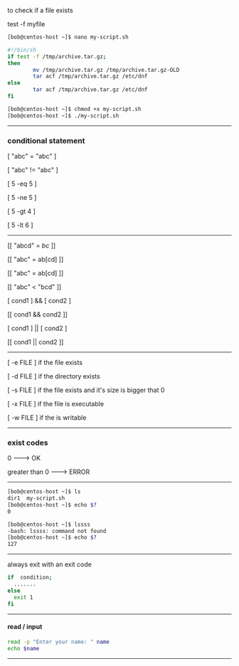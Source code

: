 

to check if a file exists

test -f myfile

```bash
[bob@centos-host ~]$ nano my-script.sh

#!/bin/sh
if test -f /tmp/archive.tar.gz;
then
        mv /tmp/archive.tar.gz /tmp/archive.tar.gz-OLD
        tar acf /tmp/archive.tar.gz /etc/dnf
else
        tar acf /tmp/archive.tar.gz /etc/dnf
fi

```


```bash
[bob@centos-host ~]$ chmod +x my-script.sh 
[bob@centos-host ~]$ ./my-script.sh
```

________________________________________________________________________________________________


### conditional statement


[ "abc" = "abc" ]

[ "abc" != "abc" ]

[ 5 -eq 5 ]

[ 5 -ne 5 ]

[ 5 -gt 4 ]

[ 5 -lt 6 ]




________________________________________________________________________________________________




[[ "abcd" = *bc* ]]

[[ "abc" = ab[cd] ]]

[[ "abc" = ab[cd] ]]

[[ "abc" < "bcd" ]]

[ cond1 ] && [ cond2 ]

[[ cond1 && cond2 ]]

[ cond1 ] || [ cond2 ]

[[ cond1 || cond2 ]]



________________________________________________________________________________________________


[ -e FILE ]         if the file exists


[ -d FILE ]         if the directory exists


[ -s FILE ]         if the file exists and it's size is bigger that 0


[ -x FILE ]         if the file is executable


[ -w FILE ]         if the is writable



________________________________________________________________________________________________


### exist codes

0     --->    OK

greater than 0   --->    ERROR


________________________________________________________________________________________________



```bash
[bob@centos-host ~]$ ls
dir1  my-script.sh
[bob@centos-host ~]$ echo $?
0
```

```bash
[bob@centos-host ~]$ lssss
-bash: lssss: command not found
[bob@centos-host ~]$ echo $?
127
```

________________________________________________________________________________________________


always exit with an exit code

```bash
if  condition;
  .......
else
  exit 1
fi
```


________________________________________________________________________________________________


#### read / input

```bash
read -p "Enter your name: " name
echo $name
```

________________________________________________________________________________________________
